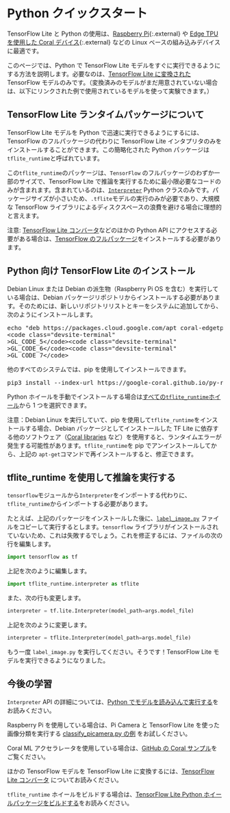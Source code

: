 # Python クイックスタート

TensorFlow Lite と Python の使用は、[Raspberry Pi](https://www.raspberrypi.org/){:.external} や [Edge TPU を使用した Coral デバイス](https://coral.withgoogle.com/){:.external} などの Linux ベースの組み込みデバイスに最適です。

このページでは、Python で TensorFlow Lite モデルをすぐに実行できるようにする方法を説明します。必要なのは、[TensorFlow Lite に変換された](../convert/) TensorFlow モデルのみです。（変換済みのモデルがまだ用意されていない場合は、以下にリンクされた例で使用されているモデルを使って実験できます。）

## TensorFlow Lite ランタイムパッケージについて

TensorFlow Lite モデルを Python で迅速に実行できるようにするには、TensorFlow のフルパッケージの代わりに TensorFlow Lite インタプリタのみをインストールすることができます。この簡略化された Python パッケージは`tflite_runtime`と呼ばれています。

この`tflite_runtime`のパッケージは、`TensorFlow` のフルパッケージのわずか一部のサイズで、TensorFlow Lite で推論を実行するために最小限必要なコードのみが含まれます。含まれているのは、<a></a>[`Interpreter`](https://www.tensorflow.org/api_docs/python/tf/lite/Interpreter) Python クラスのみです。パッケージサイズが小さいため、`.tflite`モデルの実行のみが必要であり、大規模な TensorFlow ライブラリによるディスクスペースの浪費を避ける場合に理想的と言えます。

注意: [TensorFlow Lite コンバータ](../convert/python_api.md)などのほかの Python API にアクセスする必要がある場合は、[TensorFlow のフルパッケージ](https://www.tensorflow.org/install/)をインストールする必要があります。

## Python 向け TensorFlow Lite のインストール

Debian Linux または Debian の派生物（Raspberry Pi OS を含む）を実行している場合は、Debian パッケージリポジトリからインストールする必要があります。そのためには、新しいリポジトリリストとキーをシステムに追加してから、次のようにインストールします。

<pre class="devsite-terminal">echo "deb https://packages.cloud.google.com/apt coral-edgetpu-stable main" | sudo tee /etc/apt/sources.list.d/coral-edgetpu.list
&lt;code class="devsite-terminal"
&gt;GL_CODE_5&lt;/code&gt;&lt;code class="devsite-terminal"
&gt;GL_CODE_6&lt;/code&gt;&lt;code class="devsite-terminal"
&gt;GL_CODE_7&lt;/code&gt;
</pre>

他のすべてのシステムでは、pip を使用してインストールできます。

<pre class="devsite-terminal devsite-click-to-copy">pip3 install --index-url https://google-coral.github.io/py-repo/ tflite_runtime
</pre>

Python ホイールを手動でインストールする場合は[すべての`tflite_runtime`ホイール](https://github.com/google-coral/pycoral/releases/)から 1 つを選択できます。

注意：Debian Linux を実行していて、pip を使用して`tflite_runtime`をインストールする場合、Debian パッケージとしてインストールした TF Lite に依存する他のソフトウェア（[Coral libraries](https://coral.ai/software/) など）を使用すると、ランタイムエラーが発生する可能性があります。`tflite_runtime`を pip でアンインストールしてから、上記の `apt-get`コマンドで再インストールすると、修正できます。

## tflite_runtime を使用して推論を実行する

`tensorflow`モジュールから`Interpreter`をインポートする代わりに、`tflite_runtime`からインポートする必要があります。

たとえば、上記のパッケージをインストールした後に、[`label_image.py`](https://github.com/tensorflow/tensorflow/tree/master/tensorflow/lite/examples/python/) ファイルをコピーして実行するとします。`tensorflow` ライブラリがインストールされていないため、これは失敗するでしょう。これを修正するには、ファイルの次の行を編集します。

```python
import tensorflow as tf
```

上記を次のように編集します。

```python
import tflite_runtime.interpreter as tflite
```

また、次の行も変更します。

```python
interpreter = tf.lite.Interpreter(model_path=args.model_file)
```

上記を次のように変更します。

```python
interpreter = tflite.Interpreter(model_path=args.model_file)
```

もう一度 `label_image.py` を実行してください。そうです！TensorFlow Lite モデルを実行できるようになりました。

## 今後の学習

`Interpreter` API の詳細については、[Python でモデルを読み込んで実行する](inference.md#load-and-run-a-model-in-python)をお読みください。

Raspberry Pi を使用している場合は、Pi Camera と TensorFlow Lite を使った画像分類を実行する [classify_picamera.py の例](https://github.com/tensorflow/examples/tree/master/lite/examples/image_classification/raspberry_pi) をお試しください。

Coral ML アクセラレータを使用している場合は、[GitHub の Coral サンプル](https://github.com/google-coral/tflite/tree/master/python/examples)をご覧ください。

ほかの TensorFlow モデルを TensorFlow Lite に変換するには、[TensorFlow Lite コンバータ](../convert/) についてお読みください。

`tflite_runtime` ホイールをビルドする場合は、[TensorFlow Lite Python ホイールパッケージをビルドする](build_cmake_pip.md)をお読みください。
